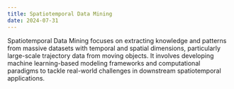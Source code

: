```yaml
---
title: Spatiotemporal Data Mining
date: 2024-07-31
---
```


Spatiotemporal Data Mining focuses on extracting knowledge and patterns from massive datasets with temporal and spatial dimensions, particularly large-scale trajectory data from moving objects. It involves developing machine learning-based modeling frameworks and computational paradigms to tackle real-world challenges in downstream spatiotemporal applications. 

<!--more-->

